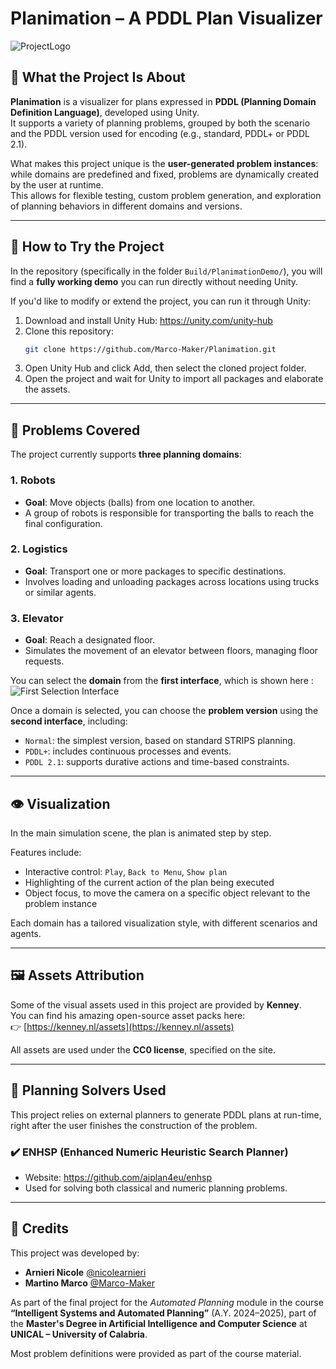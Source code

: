# Planimation – A PDDL Plan Visualizer
![ProjectLogo](metterepath.png)

## 🧠 What the Project Is About

**Planimation** is a visualizer for plans expressed in **PDDL (Planning Domain Definition Language)**, developed using Unity.  
It supports a variety of planning problems, grouped by both the scenario and the PDDL version used for encoding (e.g., standard, PDDL+ or PDDL 2.1).

What makes this project unique is the **user-generated problem instances**: while domains are predefined and fixed, problems are dynamically created by the user at runtime.  
This allows for flexible testing, custom problem generation, and exploration of planning behaviors in different domains and versions.

---

## 🚀 How to Try the Project

In the repository (specifically in the folder `Build/PlanimationDemo/`), you will find a **fully working demo** you can run directly without needing Unity.

If you'd like to modify or extend the project, you can run it through Unity:

1. Download and install Unity Hub: https://unity.com/unity-hub  
2. Clone this repository:
   ```bash
   git clone https://github.com/Marco-Maker/Planimation.git
   ```
3. Open Unity Hub and click Add, then select the cloned project folder.
4. Open the project and wait for Unity to import all packages and elaborate the assets.

---

## 🧩 Problems Covered

The project currently supports **three planning domains**:

### 1. Robots
- **Goal**: Move objects (balls) from one location to another.
- A group of robots is responsible for transporting the balls to reach the final configuration.

### 2. Logistics
- **Goal**: Transport one or more packages to specific destinations.
- Involves loading and unloading packages across locations using trucks or similar agents.

### 3. Elevator
- **Goal**: Reach a designated floor.
- Simulates the movement of an elevator between floors, managing floor requests.

You can select the **domain** from the **first interface**, which is shown here : 
![First Selection Interface](metterepath.png)

Once a domain is selected, you can choose the **problem version** using the **second interface**, including:

- `Normal`: the simplest version, based on standard STRIPS planning.
- `PDDL+`: includes continuous processes and events.
- `PDDL 2.1`: supports durative actions and time-based constraints.

---

## 👁️ Visualization

In the main simulation scene, the plan is animated step by step.

Features include:

- Interactive control: `Play`, `Back to Menu`, `Show plan`
- Highlighting of the current action of the plan being executed
- Object focus, to move the camera on a specific object relevant to the problem instance


Each domain has a tailored visualization style, with different scenarios and agents.

---


## 🖼️ Assets Attribution

Some of the visual assets used in this project are provided by **Kenney**.  
You can find his amazing open-source asset packs here:  
👉 [https://kenney.nl/assets](https://kenney.nl/assets)

All assets are used under the **CC0 license**,  specified on the site.

---
## 🧮 Planning Solvers Used

This project relies on external planners to generate PDDL plans at run-time, right after the user finishes the construction of the problem.

### ✔️ ENHSP (Enhanced Numeric Heuristic Search Planner)
- Website: https://github.com/aiplan4eu/enhsp
- Used for solving both classical and numeric planning problems.

<!--
PARTE DI OPTIC/ BOOOOH
### 🧪 OPTIC (To be confirmed)
- If used with Docker:
  - Docker image setup instructions will be provided.
  - Example run command:

  DA COMPLETAREEEE
-->

---

## 👥 Credits

This project was developed by:

- **Arnieri Nicole** [@nicolearnieri](https://github.com/nicolearnieri) 
- **Martino Marco** [@Marco-Maker](https://github.com/Marco-Maker)   

As part of the final project for the *Automated Planning* module in the course **“Intelligent Systems and Automated Planning”** (A.Y. 2024–2025), part of the **Master's Degree in Artificial Intelligence and Computer Science** at **UNICAL – University of Calabria**.

Most problem definitions were provided as part of the course material.
